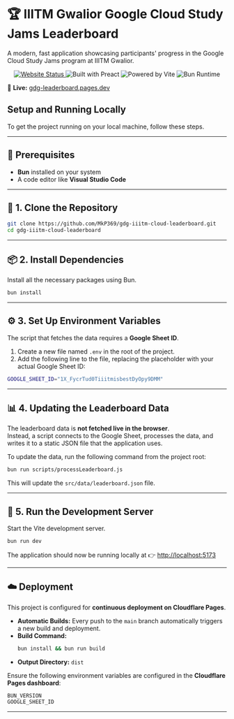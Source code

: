 # 🏆 IIITM Gwalior Google Cloud Study Jams Leaderboard

A modern, fast application showcasing participants' progress in the Google Cloud Study Jams program at IIITM Gwalior. 

<!-- Project Badges -->
<p align="center">
  <a href="https://gdg-leaderboard.pages.dev">
    <img src="https://img.shields.io/website?up_message=Live&url=https%3A%2F%2Fgdg-leaderboard.pages.dev" alt="Website Status">
  </a>
  <img src="https://img.shields.io/badge/Built%20with-Preact-blue?logo=preact" alt="Built with Preact">
  <img src="https://img.shields.io/badge/Powered%20by-Vite-purple?logo=vite" alt="Powered by Vite">
  <img src="https://img.shields.io/badge/Runtime-Bun-orange?logo=bun" alt="Bun Runtime">
</p>

🔗 **Live:** [gdg-leaderboard.pages.dev](https://gdg-leaderboard.pages.dev)


## Setup and Running Locally

To get the project running on your local machine, follow these steps.

---

## 🧩 Prerequisites

- **Bun** installed on your system  
- A code editor like **Visual Studio Code**

---

## 🚀 1. Clone the Repository

```bash
git clone https://github.com/MkP369/gdg-iiitm-cloud-leaderboard.git
cd gdg-iiitm-cloud-leaderboard
```

---

## 📦 2. Install Dependencies

Install all the necessary packages using Bun.

```bash
bun install
```

---

## ⚙️ 3. Set Up Environment Variables

The script that fetches the data requires a **Google Sheet ID**.

1. Create a new file named `.env` in the root of the project.  
2. Add the following line to the file, replacing the placeholder with your actual Google Sheet ID:

```bash
GOOGLE_SHEET_ID="1X_FycrTud0TiiitmisbestDyOpy9DMM"
```



---
## 📊 4. Updating the Leaderboard Data

The leaderboard data is **not fetched live in the browser**.  
Instead, a script connects to the Google Sheet, processes the data, and writes it to a static JSON file that the application uses.

To update the data, run the following command from the project root:

```bash
bun run scripts/processLeaderboard.js
```

This will update the `src/data/leaderboard.json` file.  


---

## 🧠 5. Run the Development Server

Start the Vite development server.

```bash
bun run dev
```

The application should now be running locally at 👉 [http://localhost:5173](http://localhost:5173)

---

## ☁️ Deployment

This project is configured for **continuous deployment on Cloudflare Pages**.

- **Automatic Builds:** Every push to the `main` branch automatically triggers a new build and deployment.  
- **Build Command:**  
  ```bash
  bun install && bun run build
  ```
- **Output Directory:** `dist`

Ensure the following environment variables are configured in the **Cloudflare Pages dashboard**:

```bash
BUN_VERSION
GOOGLE_SHEET_ID
```

---

